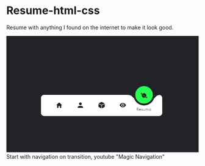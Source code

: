 # Resume-html-css
Resume with anything I found on the internet to make it look good.

![alt text](image.png)
Start with navigation on transition, youtube "Magic Navigation"

